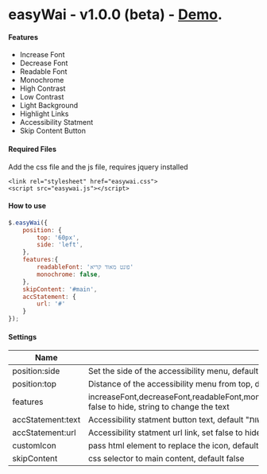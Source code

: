 # easyWai - v1.0.0 (beta) - [Demo](https://ronka.github.io/easyWai/).

#### Features
- Increase Font
- Decrease Font
- Readable Font
- Monochrome
- High Contrast
- Low Contrast
- Light Background
- Highlight Links
- Accessibility Statment
- Skip Content Button

#### Required Files
Add the css file and the js file, requires jquery installed
```
<link rel="stylesheet" href="easywai.css">
<script src="easywai.js"></script>
```

#### How to use
```javascript
$.easyWai({
    position: {
        top: '60px',
        side: 'left',
    },
    features:{
        readableFont: 'פונט מאוד קריא'
        monochrome: false,
    },
    skipContent: '#main',
    accStatement: {
        url: '#'
    }
});
```

#### Settings
Name  | Description
------------- | -------------
position:side | Set the side of the accessibility menu, default right
position:top | Distance of the accessibility menu from top, drfault 20px
features | increaseFont,decreaseFont,readableFont,monochrome,highContrast,lowContrast,lightBG,highlightLinks, false to hide, string to change the text
accStatement:text | Accessibility statment button text, default "הצהרת נגישות"
accStatement:url | Accessibility statment url link, set false to hide
customIcon | pass html element to replace the icon, default font-awesome icon
skipContent | css selector to main content, default false